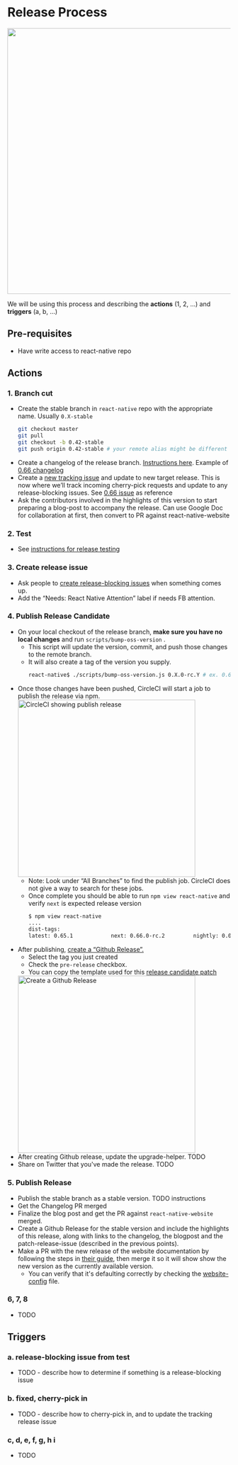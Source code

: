 # Release Process

<img src="https://user-images.githubusercontent.com/1309636/133347830-022daacf-9de2-4a9e-a7c9-048a789126ee.png" width="600"/>

We will be using this process and describing the **actions** (1, 2, ...) and **triggers** (a, b, ...)

## Pre-requisites
* Have write access to react-native repo


## Actions

### 1. Branch cut
* Create the stable branch in `react-native` repo with the appropriate name. Usually `0.X-stable`
    ```bash
    git checkout master
    git pull
    git checkout -b 0.42-stable
    git push origin 0.42-stable # your remote alias might be different
    ```  
* Create a changelog of the release branch. [Instructions here](https://github.com/react-native-community/releases/blob/master/docs/generate-changelog.md). Example of [0.66 changelog](https://github.com/react-native-community/releases/pull/247)
* Create a [new tracking issue](https://github.com/react-native-community/releases/issues/new?assignees=&labels=pre-release%2C+rc&template=new_release.md&title=Road+to+v0.X.0) and update to new target release. This is now where we’ll track incoming cherry-pick requests and update to any release-blocking issues. See [0.66 issue](https://github.com/react-native-community/releases/issues/246) as reference
* Ask the contributors involved in the highlights of this version to start preparing a blog-post to accompany the release. Can use Google Doc for collaboration at first, then convert to PR against react-native-website

### 2. Test

* See [instructions for release testing](./release-testing.md)

### 3. Create release issue

* Ask people to [create release-blocking issues](https://github.com/react-native-community/releases/issues/new?assignees=&labels=triage%2Cpre-release&template=release_blocker_form.yml) when something comes up. 
* Add the “Needs: React Native Attention” label if needs FB attention. 

### 4. Publish Release Candidate

* On your local checkout of the release branch, **make sure you have no local changes** and run `scripts/bump-oss-version` . 
  * This script will update the version, commit, and push those changes to the remote branch.
  * It will also create a tag of the version you supply. 
    ```bash
    react-native$ ./scripts/bump-oss-version.js 0.X.0-rc.Y # ex. 0.66.0-rc.2
    ```
* Once those changes have been pushed, CircleCI will start a job to publish the release via npm.
  <img width="400" alt="CircleCI showing publish release" src="https://user-images.githubusercontent.com/1309636/133348479-74f4664d-fa3c-4add-be79-e54d66c54fbe.png">
  * Note: Look under “All Branches” to find the publish job. CircleCI does not give a way to search for these jobs.
  * Once complete you should be able to run `npm view react-native` and verify `next` is expected release version
    ```bash
    $ npm view react-native
    ....
    dist-tags:
    latest: 0.65.1            next: 0.66.0-rc.2         nightly: 0.0.0-f617e022c
    ```
* After publishing, [create a “Github Release”.](https://github.com/facebook/react-native/releases/new)
    * Select the tag you just created
    * Check the `pre-release` checkbox.
    * You can copy the template used for this [release candidate patch](https://github.com/facebook/react-native/releases/tag/v0.66.0-rc.2)
    <img width="400" alt="Create a Github Release" src="https://user-images.githubusercontent.com/1309636/133348648-c33f82b8-b8d2-474a-a06e-35a1fb8d18de.png">
* After creating Github release, update the upgrade-helper. TODO
* Share on Twitter that you've made the release. TODO

### 5. Publish Release
* Publish the stable branch as a stable version. TODO instructions
* Get the Changelog PR merged
* Finalize the blog post and get the PR against `react-native-website` merged. 
* Create a Github Release for the stable version and include the highlights of this release, along with links to the changelog, the blogpost and the patch-release-issue (described in the previous points).
* Make a PR with the new release of the website documentation by following the steps in [their guide](https://github.com/facebook/react-native-website#cutting-a-new-version), then merge it so it will show show the new version as the currently available version.
  * You can verify that it's defaulting correctly by checking the [website-config](https://github.com/facebook/react-native-website/blob/master/website/docusaurus.config.js) file.

### 6, 7, 8
* TODO

## Triggers
### a. release-blocking issue from test
* TODO - describe how to determine if something is a release-blocking issue

### b. fixed, cherry-pick in
* TODO - describe how to cherry-pick in, and to update the tracking release issue

### c, d, e, f, g, h i
* TODO

